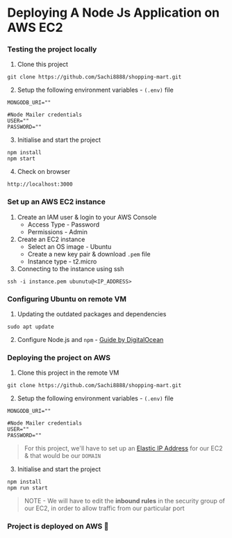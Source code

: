 # Deploying A Node Js Application on AWS EC2

### Testing the project locally

1. Clone this project

```
git clone https://github.com/Sachi8888/shopping-mart.git
```

2. Setup the following environment variables - `(.env)` file

```
MONGODB_URI=""

#Node Mailer credentials
USER=""
PASSWORD=""
```

3. Initialise and start the project

```
npm install
npm start
```

4. Check on browser

```
http://localhost:3000
```

### Set up an AWS EC2 instance

1. Create an IAM user & login to your AWS Console
   - Access Type - Password
   - Permissions - Admin
2. Create an EC2 instance
   - Select an OS image - Ubuntu
   - Create a new key pair & download `.pem` file
   - Instance type - t2.micro
3. Connecting to the instance using ssh

```
ssh -i instance.pem ubunutu@<IP_ADDRESS>
```

### Configuring Ubuntu on remote VM

1. Updating the outdated packages and dependencies

```
sudo apt update
```

2. Configure Node.js and `npm` - [Guide by DigitalOcean](https://www.digitalocean.com/community/tutorials/how-to-install-node-js-on-ubuntu-22-04)

### Deploying the project on AWS

1. Clone this project in the remote VM

```
git clone https://github.com/Sachi8888/shopping-mart.git
```

2. Setup the following environment variables - `(.env)` file

```
MONGODB_URI=""

#Node Mailer credentials
USER=""
PASSWORD=""
```

> For this project, we'll have to set up an [Elastic IP Address](https://docs.aws.amazon.com/AWSEC2/latest/UserGuide/elastic-ip-addresses-eip.html) for our EC2 & that would be our `DOMAIN`

3. Initialise and start the project

```
npm install
npm run start
```

> NOTE - We will have to edit the **inbound rules** in the security group of our EC2, in order to allow traffic from our particular port

### Project is deployed on AWS 🎉
